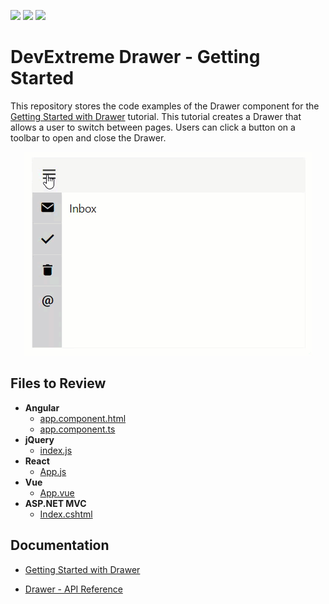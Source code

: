 <!-- default badges list -->
![](https://img.shields.io/endpoint?url=https://codecentral.devexpress.com/api/v1/VersionRange/311961646/22.1.3%2B)
[![](https://img.shields.io/badge/Open_in_DevExpress_Support_Center-FF7200?style=flat-square&logo=DevExpress&logoColor=white)](https://supportcenter.devexpress.com/ticket/details/T949079)
[![](https://img.shields.io/badge/📖_How_to_use_DevExpress_Examples-e9f6fc?style=flat-square)](https://docs.devexpress.com/GeneralInformation/403183)
<!-- default badges end -->
# DevExtreme Drawer - Getting Started

This repository stores the code examples of the Drawer component for the [Getting Started with Drawer](https://js.devexpress.com/Documentation/Guide/UI_Components/Drawer/Getting_Started_with_Navigation_Drawer/) tutorial. This tutorial creates a Drawer that allows a user to switch between pages. Users can click a button on a toolbar to open and close the Drawer.

<div align="center"><img src="./drawer.gif" /></div>

## Files to Review

- **Angular**
    - [app.component.html](angular/src/app/app.component.html)
    - [app.component.ts](angular/src/app/app.component.ts)
- **jQuery**
    - [index.js](jquery/src/index.js)
- **React**
    - [App.js](react/src/App.js)
- **Vue**
    - [App.vue](vue/src/App.vue)
- **ASP.NET MVC**    
    - [Index.cshtml](aspnetmvc/GettingStartedWithDrawer/Views/Home/Index.cshtml)

## Documentation

- [Getting Started with Drawer](https://js.devexpress.com/Documentation/Guide/UI_Components/Drawer/Getting_Started_with_Navigation_Drawer/)

- [Drawer - API Reference](https://js.devexpress.com/Documentation/ApiReference/UI_Components/dxDrawer/)
